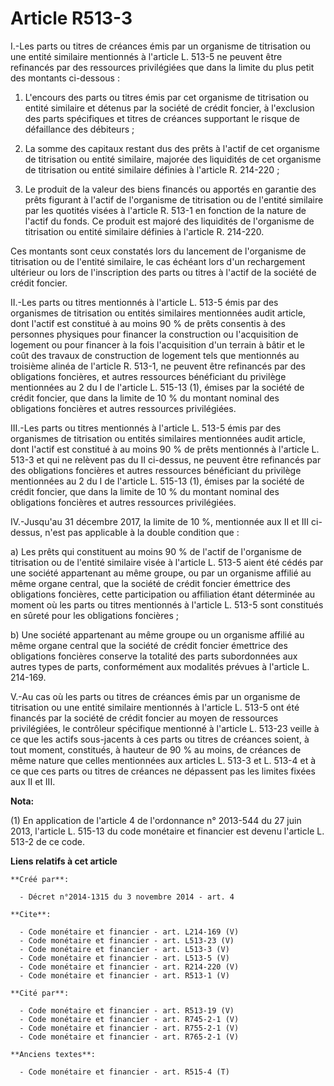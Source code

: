 # Article R513-3

I.-Les parts ou titres de créances émis par un organisme de titrisation ou une entité similaire mentionnés à l'article L.
513-5 ne peuvent être refinancés par des ressources privilégiées que dans la limite du plus petit des montants ci-dessous : 

1. L'encours des parts ou titres émis par cet organisme de titrisation ou entité similaire et détenus par la société de
crédit foncier, à l'exclusion des parts spécifiques et titres de créances supportant le risque de défaillance des
débiteurs ; 

2. La somme des capitaux restant dus des prêts à l'actif de cet organisme de titrisation ou entité similaire, majorée des
liquidités de cet organisme de titrisation ou entité similaire définies à l'article R. 214-220 ; 

3. Le produit de la valeur des biens financés ou apportés en garantie des prêts figurant à l'actif de l'organisme de
titrisation ou de l'entité similaire par les quotités visées à l'article R. 513-1 en fonction de la nature de l'actif du
fonds. Ce produit est majoré des liquidités de l'organisme de titrisation ou entité similaire définies à l'article R.
214-220. 

Ces montants sont ceux constatés lors du lancement de l'organisme de titrisation ou de l'entité similaire, le cas échéant
lors d'un rechargement ultérieur ou lors de l'inscription des parts ou titres à l'actif de la société de crédit foncier. 

II.-Les parts ou titres mentionnés à l'article L. 513-5 émis par des organismes de titrisation ou entités similaires
mentionnées audit article, dont l'actif est constitué à au moins 90 % de prêts consentis à des personnes physiques pour
financer la construction ou l'acquisition de logement ou pour financer à la fois l'acquisition d'un terrain à bâtir et le
coût des travaux de construction de logement tels que mentionnés au troisième alinéa de l'article R. 513-1, ne peuvent être
refinancés par des obligations foncières, et autres ressources bénéficiant du privilège mentionnées au 2 du I de l'article L.
515-13 (1), émises par la société de crédit foncier, que dans la limite de 10 % du montant nominal des obligations foncières
et autres ressources privilégiées. 

III.-Les parts ou titres mentionnés à l'article L. 513-5 émis par des organismes de titrisation ou entités similaires
mentionnées audit article, dont l'actif est constitué à au moins 90 % de prêts mentionnés à l'article L. 513-3 et qui ne
relèvent pas du II ci-dessus, ne peuvent être refinancés par des obligations foncières et autres ressources bénéficiant du
privilège mentionnées au 2 du I de l'article L. 515-13 (1), émises par la société de crédit foncier, que dans la limite de 10
% du montant nominal des obligations foncières et autres ressources privilégiées. 

IV.-Jusqu'au 31 décembre 2017, la limite de 10 %, mentionnée aux II et III ci-dessus, n'est pas applicable à la double
condition que : 

a) Les prêts qui constituent au moins 90 % de l'actif de l'organisme de titrisation ou de l'entité similaire visée à
l'article L. 513-5 aient été cédés par une société appartenant au même groupe, ou par un organisme affilié au même organe
central, que la société de crédit foncier émettrice des obligations foncières, cette participation ou affiliation étant
déterminée au moment où les parts ou titres mentionnés à l'article L. 513-5 sont constitués en sûreté pour les obligations
foncières ; 

b) Une société appartenant au même groupe ou un organisme affilié au même organe central que la société de crédit foncier
émettrice des obligations foncières conserve la totalité des parts subordonnées aux autres types de parts, conformément aux
modalités prévues à l'article L. 214-169. 

V.-Au cas où les parts ou titres de créances émis par un organisme de titrisation ou une entité similaire mentionnés à
l'article L. 513-5 ont été financés par la société de crédit foncier au moyen de ressources privilégiées, le contrôleur
spécifique mentionné à l'article L. 513-23 veille à ce que les actifs sous-jacents à ces parts ou titres de créances soient,
à tout moment, constitués, à hauteur de 90 % au moins, de créances de même nature que celles mentionnées aux articles L.
513-3 et L. 513-4 et à ce que ces parts ou titres de créances ne dépassent pas les limites fixées aux II et III.

**Nota:**

(1) En application de l'article 4 de l'ordonnance n° 2013-544 du 27 juin 2013, l'article L. 515-13 du code monétaire et
financier est devenu l'article L. 513-2 de ce code.

**Liens relatifs à cet article**

	**Créé par**:

	  - Décret n°2014-1315 du 3 novembre 2014 - art. 4

	**Cite**:

	  - Code monétaire et financier - art. L214-169 (V)
	  - Code monétaire et financier - art. L513-23 (V)
	  - Code monétaire et financier - art. L513-3 (V)
	  - Code monétaire et financier - art. L513-5 (V)
	  - Code monétaire et financier - art. R214-220 (V)
	  - Code monétaire et financier - art. R513-1 (V)

	**Cité par**:

	  - Code monétaire et financier - art. R513-19 (V)
	  - Code monétaire et financier - art. R745-2-1 (V)
	  - Code monétaire et financier - art. R755-2-1 (V)
	  - Code monétaire et financier - art. R765-2-1 (V)

	**Anciens textes**:

	  - Code monétaire et financier - art. R515-4 (T)
